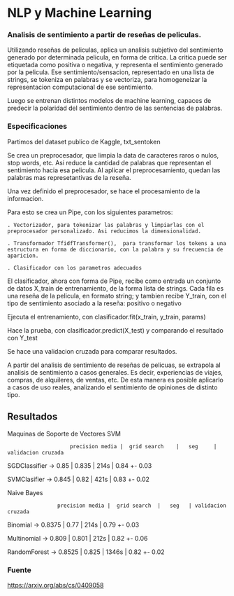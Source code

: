 # NLP y Machine Learning


### Analisis de sentimiento a partir de reseñas de peliculas.
 
Utilizando reseñas de peliculas, aplica un analisis subjetivo del sentimiento generado por determinada pelicula, en forma de critica. 
La critica puede ser etiquetada como positiva o negativa, y representa el sentimiento generado por la pelicula.
Ese sentimiento/sensacion, representado en una lista de strings, se tokeniza en palabras y se vectoriza, para homogeneizar la representacion computacional de ese sentimiento.

Luego se entrenan distintos modelos de machine learning, capaces de predecir la polaridad del sentimiento dentro de las sentencias de palabras.




### Especificaciones


Partimos del dataset publico de Kaggle, txt_sentoken 

Se crea un preprocesador, que limpia la data de caracteres raros o nulos, stop words, etc. 
Asi reduce la cantidad de palabras que representan el sentimiento hacia esa pelicula. 
Al aplicar el preprocesamiento, quedan las palabras mas represetantivas de la reseña.


Una vez definido el preprocesador, se hace el procesamiento de la informacion.

Para esto se crea un Pipe, con los siguientes parametros:
	
	. Vectorizador, para tokenizar las palabras y limpiarlas con el preprocesador personalizado. Asi reducimos la dimensionalidad. 

	. Transformador TfidfTransformer(),  para transformar los tokens a una estructura en forma de diccionario, con la palabra y su frecuencia de aparicion.

	. Clasificador con los parametros adecuados
	

El clasificador, ahora con forma de Pipe, recibe como entrada un conjunto de datos X_train de entrenamiento, de la forma lista de strings. Cada fila es una reseña de la pelicula, en formato string; y tambien recibe Y_train, con el tipo de sentimiento asociado a la reseña: positivo o negativo


Ejecuta el entrenamiento, con clasificador.fit(x_train, y_train, params)


Hace la prueba, con clasificador.predict(X_test) y comparando el resultado con Y_test


Se hace una validacion cruzada para comparar resultados.



A partir del analisis de sentimiento de reseñas de pelicuas, se extrapola al analisis de sentimiento a casos generales. Es decir, experiencias de viajes, compras, de alquileres, de ventas, etc.
De esta manera es posible aplicarlo a casos de uso reales, analizando el sentimiento de opiniones de distinto tipo.



## Resultados


Maquinas de Soporte de Vectores SVM

        
 			
                        precision media |  grid search	  |   seg     | validacion cruzada  

SGDClassifier ->      		0.85  	| 	0.835     |   214s    |  0.84 +- 0.03

SVMClasifier -> 	    	0.845	|	0.82	  |   421s    |  0.83 +- 0.02




Naive Bayes

                  	precision media |  grid search	|   seg   | validacion cruzada  

Binomial -> 		        0.8375	|   	0.77	    |   214s  |  0.79 +- 0.03

Multinomial -> 		        0.809 	| 	  0.801	    |   212s  |  0.82 +- 0.06


RandomForest ->         	0.8525  |     0.825     |   1346s |  0.82 +- 0.02




### Fuente

https://arxiv.org/abs/cs/0409058



